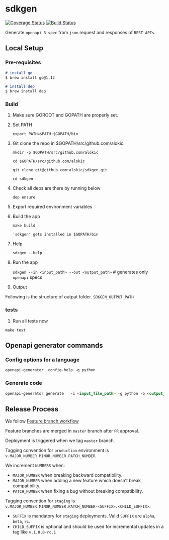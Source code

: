 # sdkgen

[![Coverage Status](https://coveralls.io/repos/github/alokic/sdkgen/badge.svg?t=4uMFW5)](https://coveralls.io/github/alokic/sdkgen)
[![Build Status](https://drone.alokic.com/api/badges/alokic/sdkgen/status.svg)](https://drone.alokic.com/alokic/sdkgen)

Generate `openapi 3 spec` from `json` request and responses of `REST APIs`.

## Local Setup

### Pre-requisites

```md
# install go
$ brew install go@1.12

# install dep
$ brew install dep

```

### Build

1. Make sure GOROOT and GOPATH are properly set.
2. Set PATH

    ```export PATH=$PATH:$GOPATH/bin```

3. Git clone the repo in $GOPATH/src/github.com/alokic.

    ```mkdir -p $GOPATH/src/github.com/alokic```

    ```cd $GOPATH/src/github.com/alokic```

    ```git clone git@github.com:alokic/sdkgen.git```

    ```cd sdkgen```

4. Check all deps are there by running below

   ```dep ensure```

5. Export required environment variables


6. Build the app

   ```make build```

   ```'sdkgen' gets installed in $GOPATH/bin```

7. Help

   ```sdkgen --help```

8. Run the app

   ```sdkgen --in <input_path> --out <output_path>``` # generates only `openapi` specs

9. Output

Following is the structure of output folder.
`SDKGEN_OUTPUT_PATH`

### tests

1. Run all tests now

  ```make test```

## Openapi generator commands

### Config options for a language

```md
openapi-generator  config-help -g python
```

### Generate code

```md
openapi-generator generate   -i <input_file_path> -g python -o <output_folder> --enable-post-process-file
```

## Release Process

We follow [Feature branch workflow](https://www.atlassian.com/git/tutorials/comparing-workflows/feature-branch-workflow)

Feature branches are merged in `master` branch after `PR` approval.

Deployment is triggered when we tag `master` branch.

Tagging convention for `production` environment is `v.MAJOR_NUMBER.MINOR_NUMBER.PATCH_NUMBER`.

We increment `NUMBERS` when:

* `MAJOR_NUMBER` when breaking backward compatibility.
* `MAJOR_NUMBER` when adding a new feature which doesn’t break compatibility.
* `PATCH_NUMBER` when fixing a bug without breaking compatibility.

Tagging convention for `staging` is `v.MAJOR_NUMBER.MINOR_NUMBER.PATCH_NUMBER-<SUFFIX>.<CHILD_SUFFIX>`.

* `SUFFIX` is mandatory for `staging` deployments. Valid `SUFFIX` are `alpha`, `beta`, `rc`.
* `CHILD_SUFFIX` is optional and should be used for incremental updates in a tag like `v.1.0.0-rc.1`
